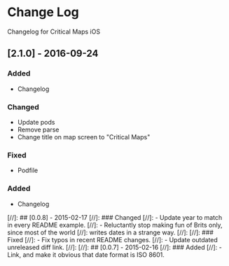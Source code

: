 # Change Log
Changelog for Critical Maps iOS

## [2.1.0] - 2016-09-24
### Added
- Changelog

### Changed
- Update pods
- Remove parse
- Change title on map screen to "Critical Maps"

### Fixed
- Podfile


### Added
- Changelog


[//]: ## [0.0.8] - 2015-02-17
[//]: ### Changed
[//]: - Update year to match in every README example.
[//]: - Reluctantly stop making fun of Brits only, since most of the world
[//]:   writes dates in a strange way.
[//]:
[//]: ### Fixed
[//]: - Fix typos in recent README changes.
[//]: - Update outdated unreleased diff link.
[//]:
[//]: ## [0.0.7] - 2015-02-16
[//]: ### Added
[//]: - Link, and make it obvious that date format is ISO 8601.
